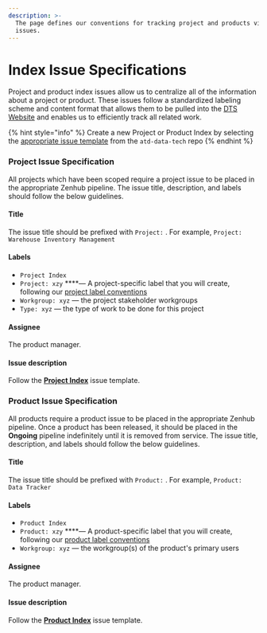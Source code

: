 ```yaml
---
description: >-
  The page defines our conventions for tracking project and products via Github
  issues.
---
```


# Index Issue Specifications

Project and product index issues allow us to centralize all of the information about a project or product. These issues follow a standardized labeling scheme and content format that allows them to be pulled into the [DTS Website](https://product.austinmobility.io) and enables us to efficiently track all related work.

{% hint style="info" %}
Create a new Project or Product Index by selecting the [appropriate issue template](https://github.com/cityofaustin/atd-data-tech/issues/new/choose) from the `atd-data-tech` repo
{% endhint %}

### Project Issue Specification

All projects which have been scoped require a project issue to be placed in the appropriate Zenhub pipeline. The issue title, description, and labels should follow the below guidelines.

#### Title

The issue title should be prefixed with `Project:` . For example, `Project: Warehouse Inventory Management`

#### Labels

*  `Project Index`
* `Project: xzy` ****— A project-specific label that you will create, following our [project label conventions](https://github.com/cityofaustin/atd-data-tech/labels?q=project)
* `Workgroup: xyz`  — the project stakeholder workgroups
* `Type: xyz` — the type of work to be done for this project

#### Assignee

The product manager.

#### Issue description

Follow the [**Project Index**](https://github.com/cityofaustin/atd-data-tech/issues/new?assignees=&labels=Project+Index&template=-all-purpose--project-index.md&title=Project%3A+%5BYour+Project+Name+in+Title+Case%5D) issue template.

### Product Issue Specification

All products require a product issue to be placed in the appropriate Zenhub pipeline. Once a product has been released, it should be placed in the **Ongoing** pipeline indefinitely until it is removed from service. The issue title, description, and labels should follow the below guidelines.

#### Title

The issue title should be prefixed with `Product:` . For example, `Product: Data Tracker`

#### Labels

* `Product Index`
* `Product: xzy` ****— A product-specific label that you will create, following our [product label conventions](https://github.com/cityofaustin/atd-data-tech/labels?q=product)
* `Workgroup: xyz`  — the workgroup\(s\) of the product's primary users

#### Assignee

The product manager.

#### Issue description

Follow the [**Product Index**](https://github.com/cityofaustin/atd-data-tech/issues/new?assignees=&labels=Product+Index&template=-all-purpose--product-index.md&title=Product%3A+%5BProduct+Name+in+Title+Case%5D) issue template.

